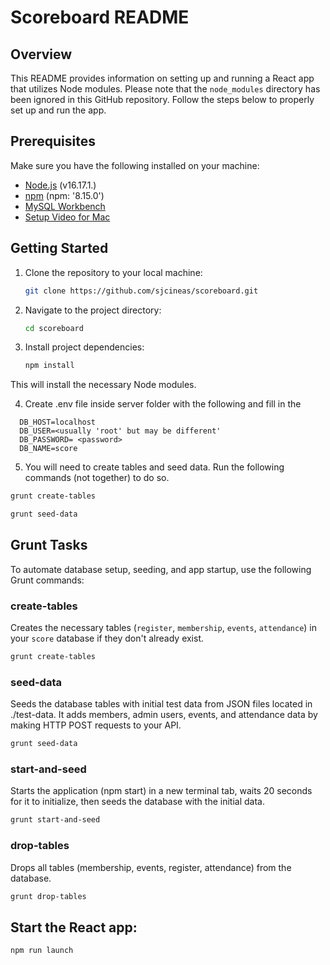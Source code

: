 # Scoreboard README

## Overview

This README provides information on setting up and running a React app that utilizes Node modules. Please note that the `node_modules` directory has been ignored in this GitHub repository. Follow the steps below to properly set up and run the app.

## Prerequisites

Make sure you have the following installed on your machine:

- [Node.js](https://nodejs.org/) (v16.17.1.)
- [npm](https://www.npmjs.com/) (npm: '8.15.0')
- [MySQL Workbench](https://www.mysql.com/products/workbench/)
 - [Setup Video for Mac](https://youtu.be/ODA3rWfmzg8?si=TI8J1DwC2dE0krpj)

## Getting Started

1. Clone the repository to your local machine:

   ```bash
   git clone https://github.com/sjcineas/scoreboard.git
   
2. Navigate to the project directory:
      ```bash
      cd scoreboard

4. Install project dependencies:

   ```bash
   npm install

This will install the necessary Node modules.

4. Create .env file inside server folder with the following and fill in the <inputs>
 ```
   DB_HOST=localhost
   DB_USER=<usually 'root' but may be different'
   DB_PASSWORD= <password>
   DB_NAME=score
 ```

5. You will need to create tables and seed data. Run the following commands (not together) to do so.
```bash
grunt create-tables
```
```bash
grunt seed-data
```

## Grunt Tasks

To automate database setup, seeding, and app startup, use the following Grunt commands:

### create-tables

Creates the necessary tables (`register`, `membership`, `events`, `attendance`) in your `score` database if they don't already exist.

```bash
grunt create-tables
```
### seed-data

Seeds the database tables with initial test data from JSON files located in ./test-data. It adds members, admin users, events, and attendance data by making HTTP POST requests to your API.
```bash
grunt seed-data
```

### start-and-seed
Starts the application (npm start) in a new terminal tab, waits 20 seconds for it to initialize, then seeds the database with the initial data.
```bash
grunt start-and-seed
```

### drop-tables
Drops all tables (membership, events, register, attendance) from the database.
```bash
grunt drop-tables
```


## Start the React app:

 ```bash
 npm run launch
